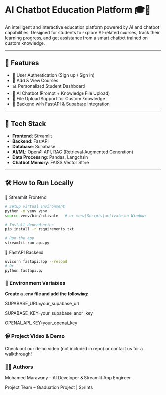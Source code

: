 # AI Chatbot Education Platform 🎓🤖

An intelligent and interactive education platform powered by AI and chatbot capabilities. Designed for students to explore AI-related courses, track their learning progress, and get assistance from a smart chatbot trained on custom knowledge.

---

## 🚀 Features

- 🔐 User Authentication (Sign up / Sign in)
- 📘 Add & View Courses
- 📊 Personalized Student Dashboard
- 🤖 AI Chatbot (Prompt + Knowledge File Upload)
- 📂 File Upload Support for Custom Knowledge
- 🔧 Backend with FastAPI & Supabase Integration

---

## 🧪 Tech Stack

- **Frontend**: Streamlit
- **Backend**: FastAPI
- **Database**: Supabase
- **AI/ML**: OpenAI API, RAG (Retrieval-Augmented Generation)
- **Data Processing**: Pandas, Langchain
- **Chatbot Memory**: FAISS Vector Store

---

## 🛠️ How to Run Locally

 🔹 Streamlit Frontend

```bash
# Setup virtual environment
python -m venv venv
source venv/bin/activate   # or venv\Scripts\activate on Windows

# Install dependencies
pip install -r requirements.txt

# Run the app
streamlit run app.py
```

🔹 FastAPI Backend

```bash
uvicorn fastapi:app --reload
# Or
python fastapi.py
```


### 🔐 Environment Variables

**Create a .env file and add the following:**

SUPABASE_URL=your_supabase_url

SUPABASE_KEY=your_supabase_anon_key

OPENAI_API_KEY=your_openai_key


### 📹 Project Video & Demo
Check out our demo video (not included in repo) or contact us for a walkthrough!

### 👨‍💻 Authors
Mohamed Marawany – AI Developer & Streamlit App Engineer

Project Team – Graduation Project | Sprints


